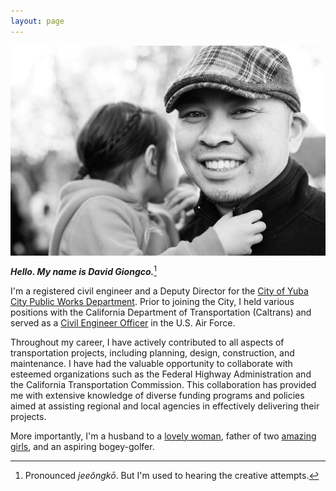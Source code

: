 ```yaml
---
layout: page
---
```

<img style="margin:0px auto;display:block" src="/images/dg.jpg">

***Hello. My name is David Giongco.***[^1]

I'm a registered civil engineer and a Deputy Director for the [City of Yuba City Public Works Department][1]. Prior to joining the City, I held various positions with the California Department of Transportation (Caltrans) and served as a [Civil Engineer Officer][2] in the U.S. Air Force.

Throughout my career, I have actively contributed to all aspects of transportation projects, including planning, design, construction, and maintenance. I have had the valuable opportunity to collaborate with esteemed organizations such as the Federal Highway Administration and the California Transportation Commission. This collaboration has provided me with extensive knowledge of diverse funding programs and policies aimed at assisting regional and local agencies in effectively delivering their projects.

More importantly, I'm a husband to a [lovely woman][3], father of two [amazing girls][4], and an aspiring bogey-golfer.

[1]: https://www.yubacity.net/city_hall/departments/public_works
[2]: https://usmilitary.about.com/library/milinfo/afoffjobs/bl32ex.htm
[3]: https://chantelgiongco.com
[4]: https://alexandragiongco.com

[^1]: Pronounced *jeeôngkō*. But I'm used to hearing the creative attempts.
